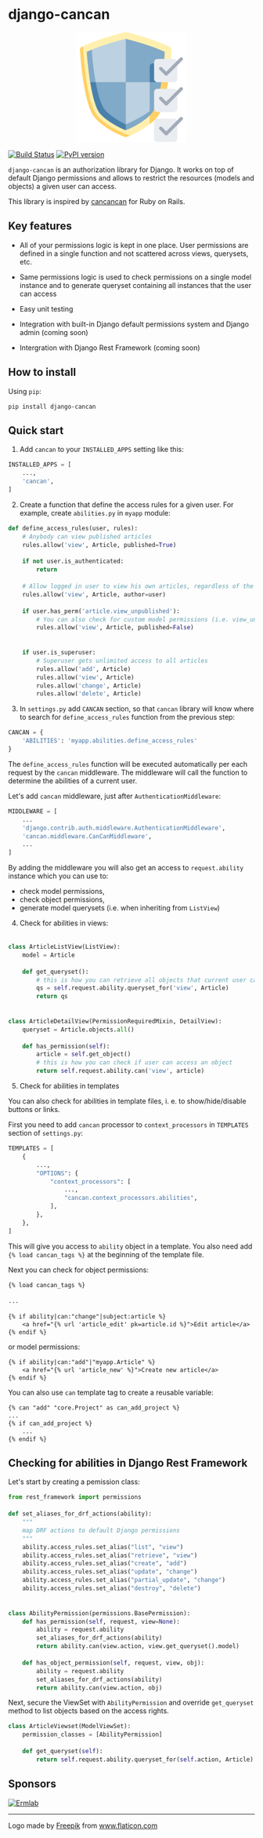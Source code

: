 # django-cancan

<p align="center">
    <img src="django-cancan.svg" alt="Logo" height="224" />
</p>

[![Build Status](https://travis-ci.com/pgorecki/django-cancan.svg?branch=master)](https://travis-ci.com/pgorecki/django-cancan)
[![PyPI version](https://badge.fury.io/py/django-cancan.svg)](https://badge.fury.io/py/django-cancan)

`django-cancan` is an authorization library for Django. It works on top of default Django permissions and allows to restrict the resources (models and objects) a given user can access.

This library is inspired by [cancancan](https://github.com/CanCanCommunity/cancancan) for Ruby on Rails.

## Key features

- All of your permissions logic is kept in one place. User permissions are defined in a single function and not scattered across views,
  querysets, etc.

- Same permissions logic is used to check permissions on a single model instance and to generate queryset containing all instances that the user can access

- Easy unit testing

- Integration with built-in Django default permissions system and Django admin (coming soon)

- Intergration with Django Rest Framework (coming soon)

## How to install

Using `pip`:

```
pip install django-cancan
```

## Quick start

1. Add `cancan` to your `INSTALLED_APPS` setting like this:

```python
INSTALLED_APPS = [
    ...,
    'cancan',
]
```

2. Create a function that define the access rules for a given user. For example, create `abilities.py` in `myapp` module:

```python
def define_access_rules(user, rules):
    # Anybody can view published articles
    rules.allow('view', Article, published=True)

    if not user.is_authenticated:
        return 

    # Allow logged in user to view his own articles, regardless of the `published` status
    rules.allow('view', Article, author=user)

    if user.has_perm('article.view_unpublished'):
        # You can also check for custom model permissions (i.e. view_unpublished)
        rules.allow('view', Article, published=False)
    

    if user.is_superuser:
        # Superuser gets unlimited access to all articles
        rules.allow('add', Article)
        rules.allow('view', Article)
        rules.allow('change', Article)
        rules.allow('delete', Article)
```

3.  In `settings.py` add `CANCAN` section, so that `cancan` library will know where to search for `define_access_rules` function from the previous step:

```python
CANCAN = {
    'ABILITIES': 'myapp.abilities.define_access_rules'
}
```

The `define_access_rules` function will be executed automatically per each request by the `cancan` middleware. The middleware will call the function to determine the abilities of a current user.

Let's add `cancan` middleware, just after `AuthenticationMiddleware`:

```python
MIDDLEWARE = [
    ...
    'django.contrib.auth.middleware.AuthenticationMiddleware',
    'cancan.middleware.CanCanMiddleware',
    ...
]
```

By adding the middleware you will also get an access to `request.ability` instance which you can use
to: 
 - check model permissions, 
 - check object permissions,
 - generate model querysets (i.e. when inheriting from `ListView`)

4. Check for abilities in views:

```python

class ArticleListView(ListView):
    model = Article

    def get_queryset():
        # this is how you can retrieve all objects that current user can access
        qs = self.request.ability.queryset_for('view', Article)
        return qs


class ArticleDetailView(PermissionRequiredMixin, DetailView):
    queryset = Article.objects.all()

    def has_permission(self):
        article = self.get_object()
        # this is how you can check if user can access an object
        return self.request.ability.can('view', article)
```

5. Check for abilities in templates

You can also check for abilities in template files, i. e. to show/hide/disable buttons or links.

First you need to add `cancan` processor to `context_processors` in `TEMPLATES` section of `settings.py`:

```python
TEMPLATES = [
    {
        ...,
        "OPTIONS": {
            "context_processors": [
                ...,
                "cancan.context_processors.abilities",
            ],
        },
    },
]
```

This will give you access to `ability` object in a template. You also need add `{% load cancan_tags %}` at the beginning 
of the template file.

Next you can check for object permissions:

```
{% load cancan_tags %}

...

{% if ability|can:"change"|subject:article %}
    <a href="{% url 'article_edit' pk=article.id %}">Edit article</a>
{% endif %}
```

or model permissions:

```
{% if ability|can:"add"|"myapp.Article" %}
    <a href="{% url 'article_new' %}">Create new article</a>
{% endif %}
```

You can also use `can` template tag to create a reusable variable:

```
{% can "add" "core.Project" as can_add_project %}
...
{% if can_add_project %}
    ...
{% endif %}
```

## Checking for abilities in Django Rest Framework

Let's start by creating a pemission class:

```python
from rest_framework import permissions

def set_aliases_for_drf_actions(ability):
    """
    map DRF actions to default Django permissions
    """
    ability.access_rules.set_alias("list", "view")
    ability.access_rules.set_alias("retrieve", "view")
    ability.access_rules.set_alias("create", "add")
    ability.access_rules.set_alias("update", "change")
    ability.access_rules.set_alias("partial_update", "change")
    ability.access_rules.set_alias("destroy", "delete")


class AbilityPermission(permissions.BasePermission):
    def has_permission(self, request, view=None):
        ability = request.ability
        set_aliases_for_drf_actions(ability)
        return ability.can(view.action, view.get_queryset().model)

    def has_object_permission(self, request, view, obj):
        ability = request.ability
        set_aliases_for_drf_actions(ability)
        return ability.can(view.action, obj)
```

Next, secure the ViewSet with `AbilityPermission` and override `get_queryset` method to list objects based on the access rights.

```python
class ArticleViewset(ModelViewSet):
    permission_classes = [AbilityPermission]

    def get_queryset(self):
        return self.request.ability.queryset_for(self.action, Article).distinct()
```


## Sponsors

<a href="https://ermlab.com/" target="_blank">
  <img src="https://ermlab.com/wp-content/uploads/2019/08/ermlab_logo_plain_h80.png" alt="Ermlab" width="200"/>
</a>

<hr>

<div>Logo made by <a href="http://www.freepik.com/" title="Freepik">Freepik</a> from <a href="https://www.flaticon.com/" title="Flaticon">www.flaticon.com</a></div>
